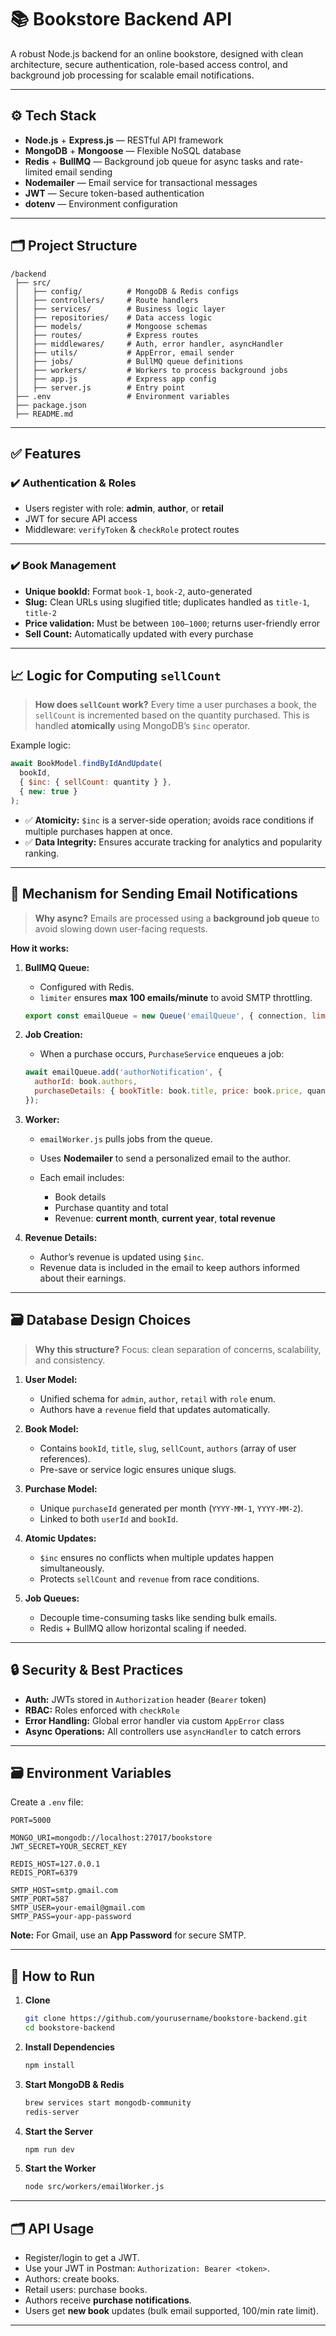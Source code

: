 
# 📚 Bookstore Backend API

A robust Node.js backend for an online bookstore, designed with clean architecture, secure authentication, role-based access control, and background job processing for scalable email notifications.

---

## ⚙️ Tech Stack

* **Node.js** + **Express.js** — RESTful API framework
* **MongoDB** + **Mongoose** — Flexible NoSQL database
* **Redis** + **BullMQ** — Background job queue for async tasks and rate-limited email sending
* **Nodemailer** — Email service for transactional messages
* **JWT** — Secure token-based authentication
* **dotenv** — Environment configuration

---

## 🗂️ Project Structure

```
/backend
 ├── src/
 │   ├── config/          # MongoDB & Redis configs
 │   ├── controllers/     # Route handlers
 │   ├── services/        # Business logic layer
 │   ├── repositories/    # Data access logic
 │   ├── models/          # Mongoose schemas
 │   ├── routes/          # Express routes
 │   ├── middlewares/     # Auth, error handler, asyncHandler
 │   ├── utils/           # AppError, email sender
 │   ├── jobs/            # BullMQ queue definitions
 │   ├── workers/         # Workers to process background jobs
 │   ├── app.js           # Express app config
 │   ├── server.js        # Entry point
 ├── .env                 # Environment variables
 ├── package.json
 ├── README.md
```

---

## ✅ Features

### ✔️ Authentication & Roles

* Users register with role: **admin**, **author**, or **retail**
* JWT for secure API access
* Middleware: `verifyToken` & `checkRole` protect routes

---

### ✔️ Book Management

* **Unique bookId:** Format `book-1`, `book-2`, auto-generated
* **Slug:** Clean URLs using slugified title; duplicates handled as `title-1`, `title-2`
* **Price validation:** Must be between `100–1000`; returns user-friendly error
* **Sell Count:** Automatically updated with every purchase

---

## 📈 Logic for Computing `sellCount`

> **How does `sellCount` work?**
> Every time a user purchases a book, the `sellCount` is incremented based on the quantity purchased. This is handled **atomically** using MongoDB’s `$inc` operator.

Example logic:

```js
await BookModel.findByIdAndUpdate(
  bookId,
  { $inc: { sellCount: quantity } },
  { new: true }
);
```

* ✅ **Atomicity:** `$inc` is a server-side operation; avoids race conditions if multiple purchases happen at once.
* ✅ **Data Integrity:** Ensures accurate tracking for analytics and popularity ranking.

---

## 📧 Mechanism for Sending Email Notifications

> **Why async?**
> Emails are processed using a **background job queue** to avoid slowing down user-facing requests.

**How it works:**

1. **BullMQ Queue:**

   * Configured with Redis.
   * `limiter` ensures **max 100 emails/minute** to avoid SMTP throttling.

   ```js
   export const emailQueue = new Queue('emailQueue', { connection, limiter: { max: 100, duration: 60000 } });
   ```

2. **Job Creation:**

   * When a purchase occurs, `PurchaseService` enqueues a job:

   ```js
   await emailQueue.add('authorNotification', {
     authorId: book.authors,
     purchaseDetails: { bookTitle: book.title, price: book.price, quantity }
   });
   ```

3. **Worker:**

   * `emailWorker.js` pulls jobs from the queue.
   * Uses **Nodemailer** to send a personalized email to the author.
   * Each email includes:

     * Book details
     * Purchase quantity and total
     * Revenue: **current month**, **current year**, **total revenue**

4. **Revenue Details:**

   * Author’s revenue is updated using `$inc`.
   * Revenue data is included in the email to keep authors informed about their earnings.

---

## 🗃️ Database Design Choices

> **Why this structure?**
> Focus: clean separation of concerns, scalability, and consistency.

1. **User Model:**

   * Unified schema for `admin`, `author`, `retail` with `role` enum.
   * Authors have a `revenue` field that updates automatically.

2. **Book Model:**

   * Contains `bookId`, `title`, `slug`, `sellCount`, `authors` (array of user references).
   * Pre-save or service logic ensures unique slugs.

3. **Purchase Model:**

   * Unique `purchaseId` generated per month (`YYYY-MM-1`, `YYYY-MM-2`).
   * Linked to both `userId` and `bookId`.

4. **Atomic Updates:**

   * `$inc` ensures no conflicts when multiple updates happen simultaneously.
   * Protects `sellCount` and `revenue` from race conditions.

5. **Job Queues:**

   * Decouple time-consuming tasks like sending bulk emails.
   * Redis + BullMQ allow horizontal scaling if needed.

---

## 🔒 Security & Best Practices

* **Auth:** JWTs stored in `Authorization` header (`Bearer` token)
* **RBAC:** Roles enforced with `checkRole`
* **Error Handling:** Global error handler via custom `AppError` class
* **Async Operations:** All controllers use `asyncHandler` to catch errors

---

## 🗃️ Environment Variables

Create a `.env` file:

```env
PORT=5000

MONGO_URI=mongodb://localhost:27017/bookstore
JWT_SECRET=YOUR_SECRET_KEY

REDIS_HOST=127.0.0.1
REDIS_PORT=6379

SMTP_HOST=smtp.gmail.com
SMTP_PORT=587
SMTP_USER=your-email@gmail.com
SMTP_PASS=your-app-password
```

**Note:** For Gmail, use an **App Password** for secure SMTP.

---

## 🏃 How to Run

1. **Clone**

   ```bash
   git clone https://github.com/yourusername/bookstore-backend.git
   cd bookstore-backend
   ```

2. **Install Dependencies**

   ```bash
   npm install
   ```

3. **Start MongoDB & Redis**

   ```bash
   brew services start mongodb-community
   redis-server
   ```

4. **Start the Server**

   ```bash
   npm run dev
   ```

5. **Start the Worker**

   ```bash
   node src/workers/emailWorker.js
   ```

---

## 🗂️ API Usage

* Register/login to get a JWT.
* Use your JWT in Postman: `Authorization: Bearer <token>`.
* Authors: create books.
* Retail users: purchase books.
* Authors receive **purchase notifications**.
* Users get **new book** updates (bulk email supported, 100/min rate limit).

---




